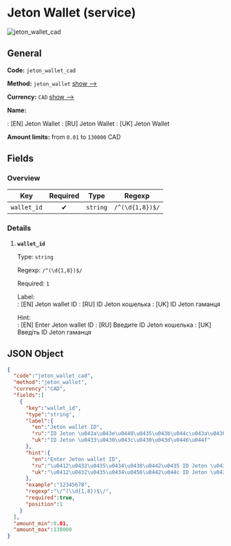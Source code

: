 
# Jeton Wallet (service) 
![jeton_wallet_cad](https://static.openfintech.io/payout_methods/jeton_wallet_cad/logo.svg?w=400&c=v0.59.26#w24)  

## General 
 
**Code:** `jeton_wallet_cad` 
 
**Method:** `jeton_wallet` [show -->](/payout-methods/jeton_wallet/) 
 
**Currency:** `CAD` [show -->](/currencies/CAD/) 
 
**Name:** 
 
:	[EN] Jeton Wallet 
:	[RU] Jeton Wallet 
:	[UK] Jeton Wallet 
 
**Amount limits:** from `0.01` to `130000` CAD 

## Fields 

### Overview 

|Key|Required|Type|Regexp| 
|:---:|:---:|:---:|:---:| 
|`wallet_id`|✔|`string`|`/^(\d{1,8})$/`| 
 

### Details 
 
1. **`wallet_id`** 
 
	Type: `string` 
 
	Regexp: `/^(\d{1,8})$/` 
 
	Required: `1` 
 
	Label:  
	: [EN] Jeton wallet ID 
	: [RU] ID Jeton кошелька 
	: [UK] ID Jeton гаманця 
 
	Hint:  
	: [EN] Enter Jeton wallet ID 
	: [RU] Введите ID Jeton кошелька 
	: [UK] Введіть ID Jeton гаманця 
 

## JSON Object 

```json
{
  "code":"jeton_wallet_cad",
  "method":"jeton_wallet",
  "currency":"CAD",
  "fields":[
    {
      "key":"wallet_id",
      "type":"string",
      "label":{
        "en":"Jeton wallet ID",
        "ru":"ID Jeton \u043a\u043e\u0448\u0435\u043b\u044c\u043a\u0430",
        "uk":"ID Jeton \u0433\u0430\u043c\u0430\u043d\u0446\u044f"
      },
      "hint":{
        "en":"Enter Jeton wallet ID",
        "ru":"\u0412\u0432\u0435\u0434\u0438\u0442\u0435 ID Jeton \u043a\u043e\u0448\u0435\u043b\u044c\u043a\u0430",
        "uk":"\u0412\u0432\u0435\u0434\u0456\u0442\u044c ID Jeton \u0433\u0430\u043c\u0430\u043d\u0446\u044f"
      },
      "example":"12345678",
      "regexp":"\/^(\\d{1,8})$\/",
      "required":true,
      "position":1
    }
  ],
  "amount_min":0.01,
  "amount_max":130000
}
```  
